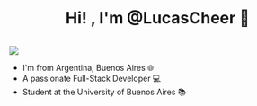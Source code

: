 

<!--h1 without bottom border-->
<div id="user-content-toc">
  <ul align="center">
    <summary><h1 style="display: inline-block">Hi! , I'm @LucasCheer 👋</h1></summary>
  </ul>
</div>
<img src="https://user-images.githubusercontent.com/73097560/115834477-dbab4500-a447-11eb-908a-139a6edaec5c.gif">



- I'm from Argentina, Buenos Aires 🌐
- A passionate Full-Stack Developer 💻
- Student at the University of Buenos Aires 📚
  





<!---
LucasCheer/LucasCheer is a ✨ special ✨ repository because its `README.md` (this file) appears on your GitHub profile.
You can click the Preview link to take a look at your changes.
--->
